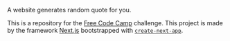 A website generates random quote for you.

This is a repository for the [Free Code Camp](https://www.freecodecamp.org/learn/) challenge. This project is made by the framework [Next.js](https://nextjs.org/) bootstrapped with [`create-next-app`](https://github.com/vercel/next.js/tree/canary/packages/create-next-app).
